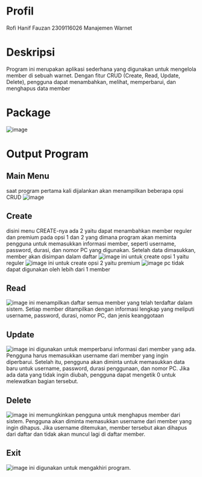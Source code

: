 # Profil
Rofi Hanif Fauzan
2309116026
Manajemen Warnet

# Deskripsi
Program ini merupakan aplikasi sederhana yang digunakan untuk mengelola member di sebuah warnet. Dengan fitur CRUD (Create, Read, Update, Delete), pengguna dapat menambahkan, melihat, memperbarui, dan menghapus data member

# Package
![image](https://github.com/user-attachments/assets/2f3c9f47-fe15-4115-a8a0-95afc6c1a394)

# Output Program

## Main Menu
saat program pertama kali dijalankan akan menampilkan beberapa opsi CRUD
![image](https://github.com/user-attachments/assets/e6bbc2f9-f874-46a8-9b50-00f196368145)

## Create
disini menu CREATE-nya ada 2 yaitu dapat menambahkan member reguler dan premium pada opsi 1 dan 2
yang dimana program akan meminta pengguna untuk memasukkan informasi member, seperti username, password, durasi, dan nomor PC yang digunakan. Setelah data dimasukkan, member akan disimpan dalam daftar
![image](https://github.com/user-attachments/assets/d14bf76e-6eb9-49d3-98d2-7e69ae47691d)
ini untuk create opsi 1 yaitu reguler
![image](https://github.com/user-attachments/assets/0f721f74-ebfa-4a64-81a2-477df21188af)
ini untuk create opsi 2 yaitu premium
![image](https://github.com/user-attachments/assets/e0fbe962-e1e2-4de2-bd9f-80391aefd8d6)
pc tidak dapat digunakan oleh lebih dari 1 member

## Read
![image](https://github.com/user-attachments/assets/6ef5bf9a-8bc6-4a27-8d75-292613f2d786)
ini menampilkan daftar semua member yang telah terdaftar dalam sistem. Setiap member ditampilkan dengan informasi lengkap yang meliputi username, password, durasi, nomor PC, dan jenis keanggotaan

## Update
![image](https://github.com/user-attachments/assets/51e8d075-1b8f-4b11-89b1-aed08c9b9115)
ini digunakan untuk memperbarui informasi dari member yang ada. Pengguna harus memasukkan username dari member yang ingin diperbarui. Setelah itu, pengguna akan diminta untuk memasukkan data baru untuk username, password, durasi penggunaan, dan nomor PC. Jika ada data yang tidak ingin diubah, pengguna dapat mengetik 0 untuk melewatkan bagian tersebut.

## Delete
![image](https://github.com/user-attachments/assets/634f6540-89a2-4493-b237-9dbb4c7a0fe5)
ini memungkinkan pengguna untuk menghapus member dari sistem. Pengguna akan diminta memasukkan username dari member yang ingin dihapus. Jika username ditemukan, member tersebut akan dihapus dari daftar dan tidak akan muncul lagi di daftar member.

## Exit
![image](https://github.com/user-attachments/assets/442f39e9-110c-4069-a161-8cf73347a154)
ini digunakan untuk mengakhiri program.
